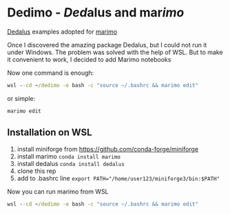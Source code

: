 # Dedimo - ***Ded***alus and mar***imo***
[Dedalus](https://dedalus-project.org/) examples adopted for [marimo](https://marimo.io)

Once I discovered the amazing package Dedalus, but I could not run it under Windows. 
The problem was solved with the help of WSL.
But to make it convenient to work, I decided to add Marimo notebooks 

Now one command is enough:
```cmd
wsl --cd ~/dedimo -e bash -c "source ~/.bashrc && marimo edit"
```

or simple:
```bash
marimo edit
```

## Installation on WSL

1. install miniforge from https://github.com/conda-forge/miniforge
2. install marimo `conda install marimo`
3. install dedalus `conda install dedalus`
4. clone this rep
5. add to .bashrc line `export PATH="/home/user123/miniforge3/bin:$PATH"`

Now you can run marimo from WSL
```cmd
wsl --cd ~/dedimo -e bash -c "source ~/.bashrc && marimo edit"
```
